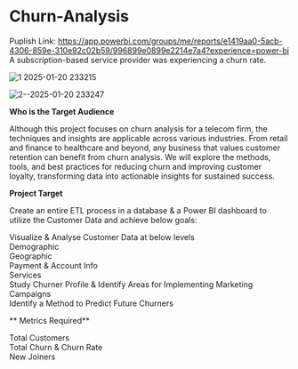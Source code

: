 # Churn-Analysis
Puplish Link: https://app.powerbi.com/groups/me/reports/e1419aa0-5acb-4306-859e-310e92c02b59/996899e0899e2214e7a4?experience=power-bi
A subscription-based service provider was experiencing a churn rate.


![1 2025-01-20 233215](https://github.com/user-attachments/assets/ced5137f-2510-4f47-b1e7-494e1a4bee13)


![2--2025-01-20 233247](https://github.com/user-attachments/assets/c103d2a8-a1b0-4eee-b7bb-8124b89be860)




**Who is the Target Audience**                                                                                                                                                              

Although this project focuses on churn analysis for a telecom firm, the techniques and insights are applicable across various industries. From retail and finance to healthcare and beyond, any business that values customer retention can benefit from churn analysis. We will explore the methods, tools, and best practices for reducing churn and improving customer loyalty, transforming data into actionable insights for sustained success.

**Project Target**                                                                                                                                                                   

Create an entire ETL process in a database & a Power BI dashboard to utilize the Customer Data and achieve below goals:                                                                                

Visualize & Analyse Customer Data at below levels                                                                                     
Demographic                                                                                                                                                  
Geographic                                                                                                                                                                                                   
Payment & Account Info                                                                                                                                                                                       
Services                                                                                                                                                                                        
Study Churner Profile & Identify Areas for Implementing Marketing Campaigns                                                                                                                                  
Identify a Method to Predict Future Churners                                                                                                                                                              

**
Metrics Required**                                                                                                                                                                         

Total Customers                                                                                                                                                                       
Total Churn & Churn Rate                                                                                                                                                                           
New Joiners                                                                                                                                                                                          

